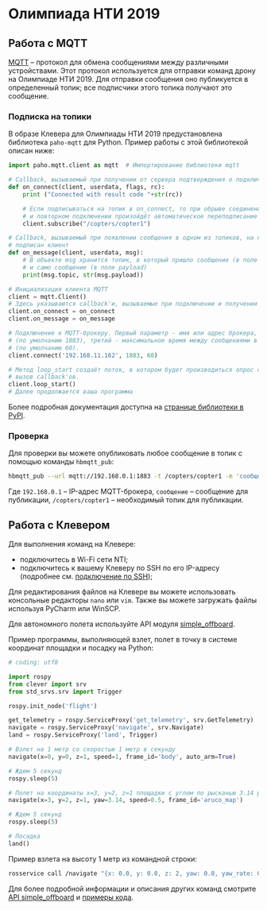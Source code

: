 # Олимпиада НТИ 2019

## Работа с MQTT

[MQTT](https://ru.wikipedia.org/wiki/MQTT) – протокол для обмена сообщениями между различными устройствами. Этот протокол используется для отправки команд дрону на Олимпиаде НТИ 2019. Для отправки сообщения оно публикуется в определенный топик; все подписчики этого топика получают это сообщение.

### Подписка на топики

В образе Клевера для Олимпиады НТИ 2019 предустановлена библиотека `paho-mqtt` для Python. Пример работы с этой библиотекой описан ниже:

```python
import paho.mqtt.client as mqtt  # Импортирование библиотеки mqtt

# Callback, вызываемый при получении от сервера подтверждения о подключении
def on_connect(client, userdata, flags, rc):
    print ("Connected with result code "+str(rc))

    # Если подписываться на топик в on_connect, то при обрыве соединения
    # и повторном подключении произойдёт автоматическое переподписание
    client.subscribe("/copters/copter1")

# Callback, вызываемый при появлении сообщения в одном из топиков, на который
# подписан клиент
def on_message(client, userdata, msg):
    # В объекте msg хранится топик, в который пришло сообщение (в поле topic)
    # и само сообщение (в поле payload)
    print(msg.topic, str(msg.payload))

# Инициализация клиента MQTT
client = mqtt.Client()
# Здесь указываются callback'и, вызываемые при подключении и получении сообщения
client.on_connect = on_connect
client.on_message = on_message

# Подключение к MQTT-брокеру. Первый параметр - имя или адрес брокера, второй - порт
# (по умолчанию 1883), третий - максимальное время между сообщениями в секундах
# (по умолчанию 60).
client.connect('192.168.11.162', 1883, 60)

# Метод loop_start создаёт поток, в котором будет производиться опрос сервера и
# вызов callback'ов.
client.loop_start()
# Далее продолжается ваша программа
```

Более подробная документация доступна на [странице библиотеки в PyPI](https://pypi.org/project/paho-mqtt/).

### Проверка

Для проверки вы можете опубликовать любое сообщение в топик с помощью команды `hbmqtt_pub`:

```bash
hbmqtt_pub --url mqtt://192.168.0.1:1883 -t /copters/copter1 -m 'сообщение'
```

Где `192.168.0.1` – IP-адрес MQTT-брокера, `сообщение` – сообщение для публикации, `/copters/copter1` – необходимый топик для публикации.

## Работа с Клевером

Для выполнения команд на Клевере:

* подключитесь в Wi-Fi сети NTI;
* подключитесь к вашему Клеверу по SSH по его IP-адресу (подробнее см. [подключение по SSH](ssh.md));

Для редактирования файлов на Клевере вы можете использовать консольные редакторы `nano` или `vim`. Также вы можете загружать файлы используя PyCharm или WinSCP.

Для автономного полета используйте API модуля [simple_offboard](simple_offboard.md).

Пример программы, выполняющей взлет, полет в точку в системе координат площадки и посадку на Python:

```python
# coding: utf8

import rospy
from clever import srv
from std_srvs.srv import Trigger

rospy.init_node('flight')

get_telemetry = rospy.ServiceProxy('get_telemetry', srv.GetTelemetry)
navigate = rospy.ServiceProxy('navigate', srv.Navigate)
land = rospy.ServiceProxy('land', Trigger)

# Взлет на 1 метр со скоростью 1 метр в секунду
navigate(x=0, y=0, z=1, speed=1, frame_id='body', auto_arm=True)

# Ждем 5 секунд
rospy.sleep(5)

# Полет на координаты x=3, y=2, z=1 площадки с углом по рысканью 3.14 радиан со скоростью 0.5 метров в секунду
navigate(x=3, y=2, z=1, yaw=3.14, speed=0.5, frame_id='aruco_map')

# Ждем 5 секунд
rospy.sleep(5)

# Посадка
land()
```

Пример взлета на высоту 1 метр из командной строки:

```bash
rosservice call /navigate "{x: 0.0, y: 0.0, z: 2, yaw: 0.0, yaw_rate: 0.0, speed: 0.5, frame_id: 'body', auto_arm: true}"
```

Для более подробной информации и описания других команд смотрите [API simple_offboard](simple_offboard.md) и [примеры кода](snippets.md).
